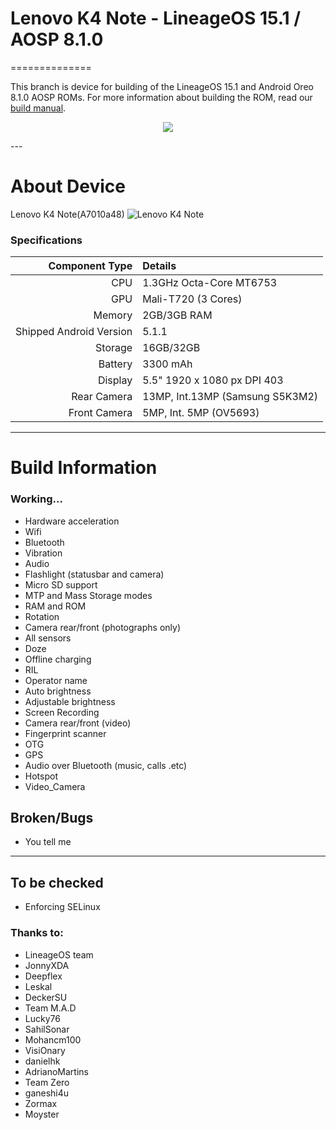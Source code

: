 # Lenovo K4 Note - LineageOS 15.1 / AOSP 8.1.0
==============

This branch is device for building of the LineageOS 15.1 and Android Oreo 8.1.0 AOSP ROMs. For more information about building the ROM, read our [build manual](manual).

<p align="center">
<img src="https://www.xda-developers.com/files/2018/09/LineageOS-15.1-1.png" > 
</p>
---

# About Device

Lenovo K4 Note(A7010a48)
![Lenovo K4 Note](http://images.fonearena.com/blog/wp-content/uploads/2016/01/Lenovo-Vibe-K4-Note.jpg "Lenovo K4 Note")

### Specifications

Component Type | Details
-------:|:-------------------------
CPU     | 1.3GHz Octa-Core MT6753
GPU     | Mali-T720 (3 Cores)
Memory  | 2GB/3GB RAM
Shipped Android Version | 5.1.1
Storage | 16GB/32GB
Battery | 3300 mAh
Display | 5.5" 1920 x 1080 px DPI 403
Rear Camera | 13MP, Int.13MP (Samsung S5K3M2)
Front Camera | 5MP, Int. 5MP (OV5693)

---

# Build Information

### Working...
 * Hardware acceleration
 * Wifi
 * Bluetooth
 * Vibration
 * Audio
 * Flashlight (statusbar and camera)
 * Micro SD support
 * MTP and Mass Storage modes
 * RAM and ROM
 * Rotation
 * Camera rear/front (photographs only)
 * All sensors
 * Doze
 * Offline charging
 * RIL
 * Operator name
 * Auto brightness
 * Adjustable brightness
 * Screen Recording
 * Camera rear/front (video)
 * Fingerprint scanner
 * OTG
 * GPS
 * Audio over Bluetooth (music, calls .etc)
 * Hotspot
 * Video_Camera

 ## Broken/Bugs
 * You tell me 
 -------------


## To be checked
 * Enforcing SELinux


### Thanks to:
 * LineageOS team
 * JonnyXDA
 * Deepflex
 * Leskal
 * DeckerSU
 * Team M.A.D
 * Lucky76
 * SahilSonar
 * Mohancm100
 * VisiOnary
 * danielhk
 * AdrianoMartins
 * Team Zero
 * ganeshi4u
 * Zormax
 * Moyster
